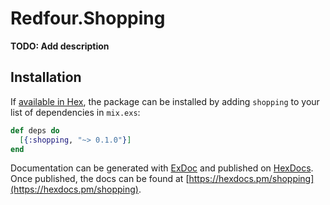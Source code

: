 # Redfour.Shopping

**TODO: Add description**

## Installation

If [available in Hex](https://hex.pm/docs/publish), the package can be installed
by adding `shopping` to your list of dependencies in `mix.exs`:

```elixir
def deps do
  [{:shopping, "~> 0.1.0"}]
end
```

Documentation can be generated with [ExDoc](https://github.com/elixir-lang/ex_doc)
and published on [HexDocs](https://hexdocs.pm). Once published, the docs can
be found at [https://hexdocs.pm/shopping](https://hexdocs.pm/shopping).
